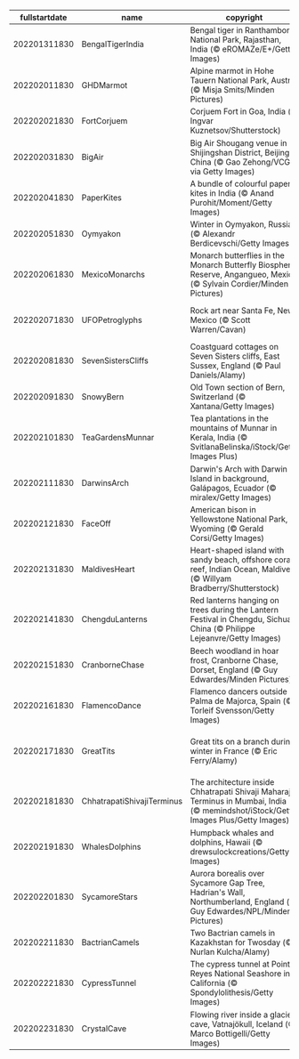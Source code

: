 |fullstartdate|name|copyright|title|image|
|--|--|--|--|--|
202201311830|BengalTigerIndia|Bengal tiger in Ranthambore National Park, Rajasthan, India (© eROMAZe/E+/Getty Images)|The year of the Tiger|![](/en-IN/2022/02/202201311830BengalTigerIndia.jpg)|
202202011830|GHDMarmot|Alpine marmot in Hohe Tauern National Park, Austria (© Misja Smits/Minden Pictures)|Happy Groundhog Day (again?)!|![](/en-IN/2022/02/202202011830GHDMarmot.jpg)|
202202021830|FortCorjuem|Corjuem Fort in Goa, India (© Ingvar Kuznetsov/Shutterstock)|The forest reclaims a fortress|![](/en-IN/2022/02/202202021830FortCorjuem.jpg)|
202202031830|BigAir|Big Air Shougang venue in Shijingshan District, Beijing, China (© Gao Zehong/VCG via Getty Images)|Beijing goes big|![](/en-IN/2022/02/202202031830BigAir.jpg)|
202202041830|PaperKites|A bundle of colourful paper kites in India (© Anand Purohit/Moment/Getty Images)|A colourful bundle of joy|![](/en-IN/2022/02/202202041830PaperKites.jpg)|
202202051830|Oymyakon|Winter in Oymyakon, Russia (© Alexandr Berdicevschi/Getty Images)|Northern 'Pole of Cold'|![](/en-IN/2022/02/202202051830Oymyakon.jpg)|
202202061830|MexicoMonarchs|Monarch butterflies in the Monarch Butterfly Biosphere Reserve, Angangueo, Mexico (© Sylvain Cordier/Minden Pictures)|King of the butterflies|![](/en-IN/2022/02/202202061830MexicoMonarchs.jpg)|
202202071830|UFOPetroglyphs|Rock art near Santa Fe, New Mexico (© Scott Warren/Cavan)|The truth is out there…but not on this rock|![](/en-IN/2022/02/202202071830UFOPetroglyphs.jpg)|
202202081830|SevenSistersCliffs|Coastguard cottages on Seven Sisters cliffs, East Sussex, England (© Paul Daniels/Alamy)|The white cliffs of... East Sussex|![](/en-IN/2022/02/202202081830SevenSistersCliffs.jpg)|
202202091830|SnowyBern|Old Town section of Bern, Switzerland (© Xantana/Getty Images)|The lights of Old Town|![](/en-IN/2022/02/202202091830SnowyBern.jpg)|
202202101830|TeaGardensMunnar|Tea plantations in the mountains of Munnar in Kerala, India (© SvitlanaBelinska/iStock/Getty Images Plus)|Ravishing tea plantations in Munnar|![](/en-IN/2022/02/202202101830TeaGardensMunnar.jpg)|
202202111830|DarwinsArch|Darwin's Arch with Darwin Island in background, Galápagos, Ecuador (© miralex/Getty Images)|Last days of a famous sea arch|![](/en-IN/2022/02/202202111830DarwinsArch.jpg)|
202202121830|FaceOff|American bison in Yellowstone National Park, Wyoming (© Gerald Corsi/Getty Images)|American goliaths go head-to-head|![](/en-IN/2022/02/202202121830FaceOff.jpg)|
202202131830|MaldivesHeart|Heart-shaped island with sandy beach, offshore coral reef, Indian Ocean, Maldives (© Willyam Bradberry/Shutterstock)|A Valentine in the Arabian Sea|![](/en-IN/2022/02/202202131830MaldivesHeart.jpg)|
202202141830|ChengduLanterns|Red lanterns hanging on trees during the Lantern Festival in Chengdu, Sichuan, China (© Philippe Lejeanvre/Getty Images)|Illuminating a new year|![](/en-IN/2022/02/202202141830ChengduLanterns.jpg)|
202202151830|CranborneChase|Beech woodland in hoar frost, Cranborne Chase, Dorset, England (© Guy Edwardes/Minden Pictures)|Beech forest covered in hoarfrost|![](/en-IN/2022/02/202202151830CranborneChase.jpg)|
202202161830|FlamencoDance|Flamenco dancers outside Palma de Majorca, Spain (© Torleif Svensson/Getty Images)|The art of flamenco|![](/en-IN/2022/02/202202161830FlamencoDance.jpg)|
202202171830|GreatTits|Great tits on a branch during winter in France (© Eric Ferry/Alamy)|Out on a limb for the Great Backyard Bird Count|![](/en-IN/2022/02/202202171830GreatTits.jpg)|
202202181830|ChhatrapatiShivajiTerminus|The architecture inside Chhatrapati Shivaji Maharaj Terminus in Mumbai, India (© memindshot/iStock/Getty Images Plus/Getty Images)|Celebrating Shivaji Jayanti|![](/en-IN/2022/02/202202181830ChhatrapatiShivajiTerminus.jpg)|
202202191830|WhalesDolphins|Humpback whales and dolphins, Hawaii (© drewsulockcreations/Getty Images)|It's World Whale Day|![](/en-IN/2022/02/202202191830WhalesDolphins.jpg)|
202202201830|SycamoreStars|Aurora borealis over Sycamore Gap Tree, Hadrian's Wall, Northumberland, England (© Guy Edwardes/NPL/Minden Pictures)|Lighting up dark skies|![](/en-IN/2022/02/202202201830SycamoreStars.jpg)|
202202211830|BactrianCamels|Two Bactrian camels in Kazakhstan for Twosday (© Nurlan Kulcha/Alamy)|Two for Twosday|![](/en-IN/2022/02/202202211830BactrianCamels.jpg)|
202202221830|CypressTunnel|The cypress tunnel at Point Reyes National Seashore in California (© Spondylolithesis/Getty Images)|A tunnel to the past|![](/en-IN/2022/02/202202221830CypressTunnel.jpg)|
202202231830|CrystalCave|Flowing river inside a glacier cave, Vatnajökull, Iceland (© Marco Bottigelli/Getty Images)|Ice, ice, caving|![](/en-IN/2022/02/202202231830CrystalCave.jpg)|
